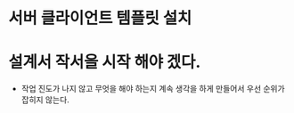 # 서버 클라이언트 템플릿 설치

# 설계서 작서을 시작 해야 겠다.
  - 작업 진도가 나지 않고 무엇을 해야 하는지 계속 생각을 하게 만들어서 우선 순위가 잡히지 않는다.
  